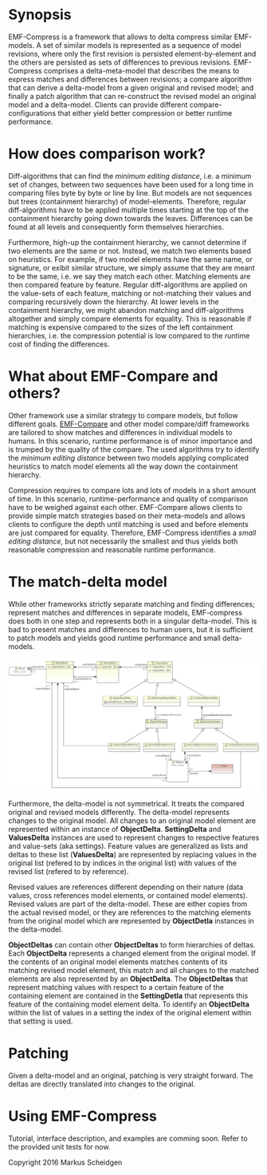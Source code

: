 # Synopsis

EMF-Compress is a framework that allows to delta compress similar EMF-models.
A set of similar models is represented as a sequence of model revisions, where only the first 
revision is persisted element-by-element and the others are persisted as sets of differences to 
previous revisions. EMF-Compress comprises a delta-meta-model that describes the means to express 
matches and differences between revisions; a compare algorithm that can derive a delta-model from 
a given original and revised model; and finally a patch algorithm that can re-construct the 
revised model an original model and a delta-model. Clients can provide different 
compare-configurations that either yield better compression or better runtime performance. 

# How does comparison work?

Diff-algorithms that can find the *minimum editing distance*, i.e. a minimum set of changes, between
two sequences have been used for a long time in comparing files byte by byte or line by line.
But models are not sequences but trees (containment hierarchy) of model-elements. Therefore,
regular diff-algorithms have to be applied multiple times starting at the top of the containment
hierarchy going down towards the leaves. Differences can be found at all levels and consequently
form themselves hierarchies. 

Furthermore, high-up the containment hierarchy, we cannot determine
if two elements are the same or not. Instead, we match two elements based on heuristics. For example,
if two model elements have the same name, or signature, or exibit similar structure, we
simply assume that they are meant to be the same, i.e. we say they match each other.
Matching elements are then compared feature by feature. Regular diff-algorithms are applied on 
the value-sets of each feature, matching or not-matching their values and comparing recursively down the hierarchy. 
At lower levels in the containment hierarchy, we might abandon matching and diff-algorithms altogether and simply compare
elements for equality. This is reasonable if matching is expensive compared to the sizes of the
left containment hierarchies, i.e. the compression potential is low compared to the runtime cost of finding the differences.

# What about EMF-Compare and others?

Other framework use a similar strategy to compare models, but follow different goals.
[EMF-Compare](https://www.eclipse.org/emf/compare/) and other model compare/diff frameworks are tailored to show matches and 
differences in individual models to humans. In this scenario, runtime performance is of minor 
importance and is trumped by the quality of the compare. The used algorithms try to identify the 
*minimum editing distance* between two models applying complicated heuristics to match model elements
all the way down the containment hierarchy. 

Compression requires to compare lots and lots of models in a short amount of time. In this scenario, 
runtime-performance and quality of comparison have to be weighed against each other. EMF-Compare
allows clients to provide simple match strategies based on their meta-models and allows clients
to configure the depth until matching is used and before elements are just compared for equality.
Therefore, EMF-Compress identifies a *small editing distance*, but not necessarily the smallest and
thus yields both reasonable compression and reasonable runtime performance.

# The match-delta model

While other frameworks strictly separate matching and finding differences; represent matches
and differences in separate models, EMF-compress does both in one step and represents both in 
a singular delta-model. This is bad to present matches and differences to human users, but it
is sufficient to patch models and yields good runtime performance and small delta-models.

![meta-model](https://github.com/markus1978/emf-compress/blob/master/plugins/de.hub.emfcompress/models/compress.png)

Furthermore, the delta-model is not symmetrical. It treats the compared original and revised 
models differently. The delta-model represents changes to the original model. All changes to an original
model element are represented within an instance of **ObjectDelta**. **SettingDelta** and **ValuesDelta** instances are
used to represent changes to respective features and value-sets (aka settings). Feature values are generalized as
lists and deltas to these list (**ValuesDelta**) are represented by replacing values in the original list (refered to by indices in the original list) with 
values of the revised list (refered to by reference). 

Revised values are references different depending on their nature (data values, cross references model elements, or contained model elements).
Revised values are part of the delta-model. These are either copies from the actual revised model, or they are references to the
matching elements from the original model which are represented by **ObjectDetla** instances in the delta-model.

**ObjectDeltas** can contain other **ObjectDeltas** to form hierarchies of deltas. Each **ObjectDelta** represents
a changed element from the original model. If the contents of an original model elements matches contents
of its matching revised model element, this match and all changes to the matched elements are also represented by an
**ObjectDelta**. The **ObjectDeltas** that represent matching values with respect to a certain feature of
the containing element are contained in the **SettingDetla** that represents this feature of the containing model element delta.
To identify an **ObjectDelta** within the list of values in a setting the index of the original element within that setting is used.

# Patching

Given a delta-model and an original, patching is very straight forward. The deltas are directly 
translated into changes to the original.

# Using EMF-Compress

Tutorial, interface description, and examples are comming soon. Refer to the provided unit tests for now.

Copyright 2016 Markus Scheidgen
